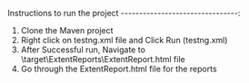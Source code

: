 Instructions to run the project
--------------------------------:


1. Clone the Maven project 
2. Right click on testng.xml file and Click Run (testng.xml)
3. After Successful run, Navigate to \target\ExtentReports\ExtentReport.html file
4. Go through the ExtentReport.html file for the reports
